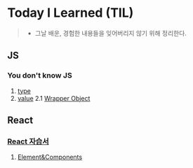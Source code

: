 # Today I Learned (TIL)
> - 그날 배운, 경험한 내용들을 잊어버리지 않기 위해 정리한다.<br>

## JS
### You don't know JS

1. [type](https://github.com/imstargit/TIL/blob/main/javascript/%E1%84%90%E1%85%A1%E1%84%8B%E1%85%B5%E1%86%B8.md)
2. [value](https://github.com/imstargit/TIL/blob/main/javascript/Value.md)
2.1 [Wrapper Object](https://github.com/imstargit/TIL/commit/a3733844862a78698127a8deaa4f1446e285f2e6)


## React
### [React 자습서](https://ko.reactjs.org/docs/hello-world.html)

1. [Element&Components](https://github.com/imstargit/TIL/blob/main/React/Element_Component.md)
